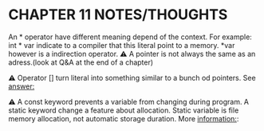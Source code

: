 # CHAPTER 11 NOTES/THOUGHTS

An * operator have different meaning depend of the context. For example:
int * var indicate to a compiler that this literal point to a memory.
*var however is a indirection operator.
:warning: A pointer is not always the same as an adress.(look at Q&A at the end of a chapter)

:warning: Operator [] turn literal into something similar to a bunch od pointers. See [answer:](https://stackoverflow.com/questions/2094666/pointers-in-c-when-to-use-the-ampersand-and-the-asterisk)

:warning: A const keyword prevents a variable from changing during program. A static keyword change a feature about allocation.
Static variable is file memory allocation, not automatic storage duration. More [information:](https://stackoverflow.com/questions/2094666/pointers-in-c-when-to-use-the-ampersand-and-the-asterisk):

